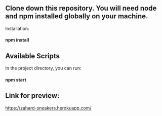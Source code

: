 ## Clone down this repository. You will need node and npm installed globally on your machine.  

Installation:  
#### npm install  

## Available Scripts  

In the project directory, you can run:  

#### npm start  

## Link for preview:  
https://zahard-sneakers.herokuapp.com/  


